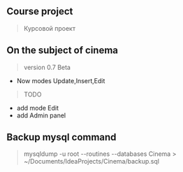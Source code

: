 ## Course project
>Курсовой проект
## On the subject of cinema
>version 0.7 Beta
* Now modes Update,Insert,Edit

>TODO
* add mode Edit
* add Admin panel 
## Backup mysql command
>mysqldump -u root --routines --databases Cinema > ~/Documents/IdeaProjects/Cinema/backup.sql
